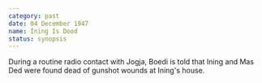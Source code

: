 ```yaml
---
category: past
date: 04 December 1947
name: Ining Is Dood
status: synopsis
---
```

During a routine radio contact with Jogja, Boedi is told that Ining and Mas Ded were found dead of gunshot wounds at Ining's house.
